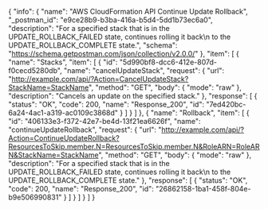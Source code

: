 {
  "info": {
    "name": "AWS CloudFormation API Continue Update Rollback",
    "_postman_id": "e9ce28b9-b3ba-416a-b5d4-5dd1b73ec6a0",
    "description": "For a specified stack that is in the UPDATE_ROLLBACK_FAILED state, continues rolling it back\n         to the UPDATE_ROLLBACK_COMPLETE state.",
    "schema": "https://schema.getpostman.com/json/collection/v2.0.0/"
  },
  "item": [
    {
      "name": "Stacks",
      "item": [
        {
          "id": "5d990bf8-dcc6-412e-807d-f0cecd5280db",
          "name": "cancelUpdateStack",
          "request": {
            "url": "http://example.com/api/?Action=CancelUpdateStack?StackName=StackName",
            "method": "GET",
            "body": {
              "mode": "raw"
            },
            "description": "Cancels an update on the specified stack."
          },
          "response": [
            {
              "status": "OK",
              "code": 200,
              "name": "Response_200",
              "id": "7ed420bc-6a24-4ac1-a319-ac0109c3868d"
            }
          ]
        }
      ]
    },
    {
      "name": "Rollback",
      "item": [
        {
          "id": "406133e3-f372-42e7-be4d-13f21ea6626f",
          "name": "continueUpdateRollback",
          "request": {
            "url": "http://example.com/api/?Action=ContinueUpdateRollback?ResourcesToSkip.member.N=ResourcesToSkip.member.N&RoleARN=RoleARN&StackName=StackName",
            "method": "GET",
            "body": {
              "mode": "raw"
            },
            "description": "For a specified stack that is in the UPDATE_ROLLBACK_FAILED state, continues rolling it back\n         to the UPDATE_ROLLBACK_COMPLETE state."
          },
          "response": [
            {
              "status": "OK",
              "code": 200,
              "name": "Response_200",
              "id": "26862158-1ba1-458f-804e-b9e506990831"
            }
          ]
        }
      ]
    }
  ]
}